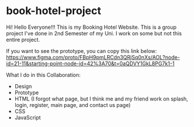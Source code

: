 # book-hotel-project

Hi! Hello Everyone!!!
This is my Booking Hotel Website. This is a group project I've done in 2nd Semester of my Uni.
I work on some but not this entire project.

If you want to see the prototype, you can copy this link below:
https://www.figma.com/proto/FBpH9pmLRCdn3QRjSq0nXs/AOL?node-id=21-11&starting-point-node-id=42%3A70&t=0aQDVY1GkL8PG7k1-1 

What I do in this Collaboration:
- Design
- Prototype
- HTML (I forgot what page, but I think me and my friend work on splash, login, register, main page, and contact us page)
- CSS
- JavaScript
